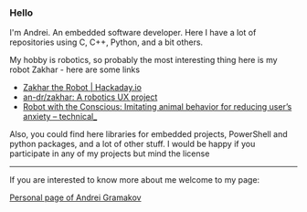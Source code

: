 ### Hello

I'm Andrei. An embedded software developer. Here I have a lot of repositories using C, C++, Python, and a bit others.

My hobby is robotics, so probably the most interesting thing here is my robot Zakhar - here are some links
- [Zakhar the Robot | Hackaday.io](https://hackaday.io/project/171888-zakhar-the-robot)
- [an-dr/zakhar: A robotics UX project](https://github.com/an-dr/zakhar)
- [Robot with the Conscious: Imitating animal behavior for reducing user’s anxiety – technical_](https://blog.agramakov.me/2020/05/29/robot-with-the-conscious/)

Also, you could find here libraries for embedded projects, PowerShell and python packages, and a lot of other stuff. I would be happy if you participate in any of my projects but mind the license

---

If you are interested to know more about me welcome to my page:

[Personal page of Andrei Gramakov](https://www.agramakov.me/)


<!--
**an-dr/an-dr** is a ✨ _special_ ✨ repository because its `README.md` (this file) appears on your GitHub profile.

Here are some ideas to get you started:

- 🔭 I’m currently working on ...
- 🌱 I’m currently learning ...
- 👯 I’m looking to collaborate on ...
- 🤔 I’m looking for help with ...
- 💬 Ask me about ...
- 📫 How to reach me: ...
- 😄 Pronouns: ...
- ⚡ Fun fact: ...
-->
